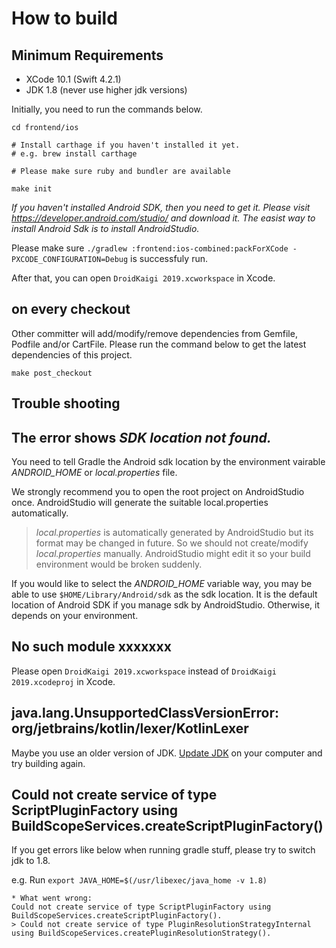 # How to build

## Minimum Requirements

- XCode 10.1 (Swift 4.2.1)
- JDK 1.8 (never use higher jdk versions)

Initially, you need to run the commands below.

```
cd frontend/ios

# Install carthage if you haven't installed it yet.
# e.g. brew install carthage

# Please make sure ruby and bundler are available

make init
```

*If you haven't installed Android SDK, then you need to get it. Please visit https://developer.android.com/studio/ and download it. The easist way to install Android Sdk is to install AndroidStudio.*

Please make sure `./gradlew :frontend:ios-combined:packForXCode -PXCODE_CONFIGURATION=Debug` is successfuly run. 

After that, you can open `DroidKaigi 2019.xcworkspace` in Xcode.

## on every checkout

Other committer will add/modify/remove dependencies from Gemfile, Podfile and/or CartFile. Please run the command below to get the latest dependencies of this project.

```
make post_checkout
```

## Trouble shooting

## The error shows *SDK location not found.*

You need to tell Gradle the Android sdk location by the environment vairable *ANDROID_HOME* or *local.properties* file.

We strongly recommend you to open the root project on AndroidStudio once. AndroidStudio will generate the suitable local.properties automatically.

> *local.properties* is automatically generated by AndroidStudio but its format may be changed in future. So we should not create/modify *local.properties* manually. AndroidStudio might edit it so your build environment would be broken suddenly.

If you would like to select the *ANDROID_HOME* variable way, you may be able to use `$HOME/Library/Android/sdk` as the sdk location. It is the default location of Android SDK if you manage sdk by AndroidStudio. Otherwise, it depends on your environment.

## No such module xxxxxxx

Please open `DroidKaigi 2019.xcworkspace` instead of `DroidKaigi 2019.xcodeproj` in Xcode.

## java.lang.UnsupportedClassVersionError: org/jetbrains/kotlin/lexer/KotlinLexer

Maybe you use an older version of JDK. [Update JDK](https://www.oracle.com/technetwork/java/javase/downloads/jdk8-downloads-2133151.html) on your computer and try building again.

## Could not create service of type ScriptPluginFactory using BuildScopeServices.createScriptPluginFactory()

If you get errors like below when running gradle stuff, please try to switch jdk to 1.8.

e.g. Run `export JAVA_HOME=$(/usr/libexec/java_home -v 1.8)`

```
* What went wrong:
Could not create service of type ScriptPluginFactory using BuildScopeServices.createScriptPluginFactory().
> Could not create service of type PluginResolutionStrategyInternal using BuildScopeServices.createPluginResolutionStrategy().
```